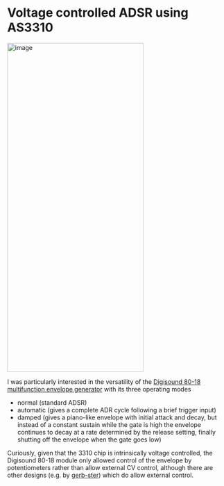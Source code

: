 # Voltage controlled ADSR using AS3310

<img width="314" height="758" alt="image" src="https://github.com/user-attachments/assets/1e044e15-837f-4e2f-a648-28ea6051b577" />


I was particularly interested in the versatility of the [Digisound 80-18 multifunction envelope generator]( http://www.digisound80.co.uk/digisound/modules/80-18.htm) with its three operating modes
- normal (standard ADSR)
- automatic (gives a complete ADR cycle following a brief trigger input)
- damped (gives a piano-like envelope with initial attack and decay, but instead of a constant sustain while the gate is high the envelope continues to decay at a rate determined by the release setting, finally shutting off the envelope when the gate goes low)

Curiously, given that the 3310 chip is intrinsically voltage controlled, the Digisound 80-18 module only allowed control of the envelope by potentiometers rather than allow external CV control, although there are other designs (e.g. by [gerb-ster](https://github.com/gerb-ster/Curtis-VC-ADSR)) which do allow external control.

